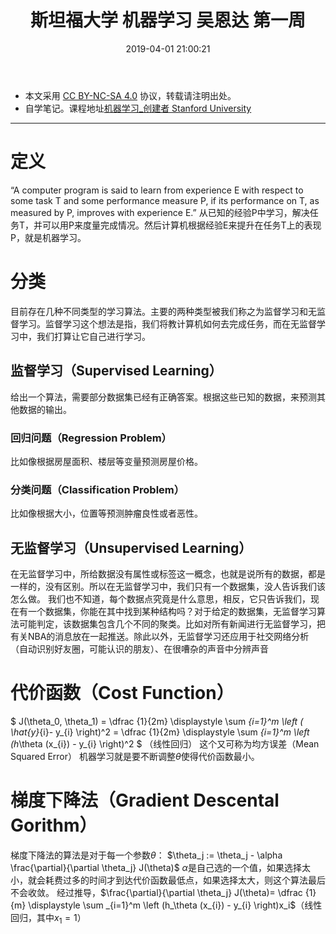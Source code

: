 ﻿---
title: 斯坦福大学 机器学习 吴恩达 第一周
date: 2019-04-01 21:00:21
categories:
- Machine Learning
tags:
- Machine Learning
- Notes
mathjax: true
---

* 本文采用 [CC BY-NC-SA 4.0](https://creativecommons.org/licenses/by-nc-sa/4.0/deed.zh) 协议，转载请注明出处。
* 自学笔记。课程地址[机器学习_创建者 Stanford University](https://www.coursera.org/learn/machine-learning/home/welcome)


---
# 定义
“A computer program is said to learn from experience E with respect to
some task T and some performance measure P, if its performance on T,
as measured by P, improves with experience E.”
从已知的经验P中学习，解决任务T，并可以用P来度量完成情况。然后计算机根据经验E来提升在任务T上的表现P，就是机器学习。

# 分类
目前存在几种不同类型的学习算法。主要的两种类型被我们称之为监督学习和无监督学习。监督学习这个想法是指，我们将教计算机如何去完成任务，而在无监督学习中，我们打算让它自己进行学习。

## 监督学习（Supervised Learning）
给出一个算法，需要部分数据集已经有正确答案。根据这些已知的数据，来预测其他数据的输出。
### 回归问题（Regression Problem）
比如像根据房屋面积、楼层等变量预测房屋价格。
### 分类问题（Classification Problem）
比如像根据大小，位置等预测肿瘤良性或者恶性。

## 无监督学习（Unsupervised Learning）
在无监督学习中，所给数据没有属性或标签这一概念，也就是说所有的数据，都是一样的，没有区别。所以在无监督学习中，我们只有一个数据集，没人告诉我们该怎么做。 我们也不知道，每个数据点究竟是什么意思，相反，它只告诉我们，现在有一个数据集，你能在其中找到某种结构吗？对于给定的数据集，无监督学习算法可能判定，该数据集包含几个不同的聚类。比如对所有新闻进行无监督学习，把有关NBA的消息放在一起推送。除此以外，无监督学习还应用于社交网络分析（自动识别好友圈，可能认识的朋友）、在很嘈杂的声音中分辨声音

# 代价函数（Cost Function）
$ J(\theta_0, \theta_1) = \dfrac {1}{2m} \displaystyle \sum _{i=1}^m \left ( \hat{y}_{i}- y_{i} \right)^2 = \dfrac {1}{2m} \displaystyle \sum _{i=1}^m \left (h_\theta (x_{i}) - y_{i} \right)^2 $ （线性回归）
这个又可称为均方误差（Mean Squared Error）
机器学习就是要不断调整$\theta$使得代价函数最小。

# 梯度下降法（Gradient Descental Gorithm）
梯度下降法的算法是对于每一个参数$\theta$：
$\theta_j := \theta_j - \alpha \frac{\partial}{\partial \theta_j} J(\theta)$
$\alpha$是自己选的一个值，如果选择太小，就会耗费过多的时间才到达代价函数最低点，如果选择太大，则这个算法最后不会收敛。
经过推导，$\frac{\partial}{\partial \theta_j} J(\theta)= \dfrac {1}{m} \displaystyle \sum _{i=1}^m \left (h_\theta (x_{i}) - y_{i} \right)x_i$（线性回归，其中$x_1=1$）
